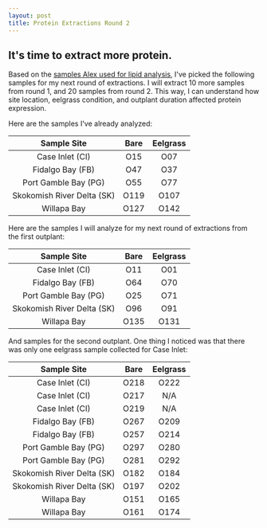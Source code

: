 ```yaml
---
layout: post
title: Protein Extractions Round 2
---
```


## It's time to extract more protein.

Based on the [samples Alex used for lipid analysis](https://github.com/RobertsLab/project-oyster-oa/blob/master/data/Biomarker_proteomeCrossRef.xlsx), I've picked the following samples for my next round of extractions. I will extract 10 more samples from round 1, and 20 samples from round 2. This way, I can understand how site location, eelgrass condition, and outplant duration affected protein expression.

Here are the samples I've already analyzed:

|       **Sample Site**      | **Bare** | **Eelgrass** |
|:--------------------------:|:--------:|:------------:|
|       Case Inlet (CI)      |    O15   |      O07     |
|      Fidalgo Bay (FB)      |    O47   |      O37     |
|    Port Gamble Bay (PG)    |    O55   |      O77     |
| Skokomish River Delta (SK) |   O119   |     O107     |
|         Willapa Bay        |   O127   |     O142     |

Here are the samples I will analyze for my next round of extractions from the first outplant:

|       **Sample Site**      | **Bare** | **Eelgrass** |
|:--------------------------:|:--------:|:------------:|
|       Case Inlet (CI)      |    O11   |      O01     |
|      Fidalgo Bay (FB)      |    O64   |      O70     |
|    Port Gamble Bay (PG)    |    O25   |      O71     |
| Skokomish River Delta (SK) |    O96   |      O91     |
|         Willapa Bay        |   O135   |     O131     |

And samples for the second outplant. One thing I noticed was that there was only one eelgrass sample collected for Case Inlet:

|       **Sample Site**      | **Bare** | **Eelgrass** |
|:--------------------------:|:--------:|:------------:|
|       Case Inlet (CI)      |   O218   |     O222     |
|       Case Inlet (CI)      |   O217   |     N/A      |
|       Case Inlet (CI)      |   O219   |     N/A      |
|      Fidalgo Bay (FB)      |   O267   |     O209     |
|      Fidalgo Bay (FB)      |   O257   |     O214     |
|    Port Gamble Bay (PG)    |   O297   |     O280     |
|    Port Gamble Bay (PG)    |   O281   |     O292     |
| Skokomish River Delta (SK) |   O182   |     O184     |
| Skokomish River Delta (SK) |   O197   |     O202     |
|         Willapa Bay        |   O151   |     O165     |
|         Willapa Bay        |   O161   |     O174     |
